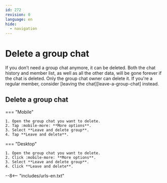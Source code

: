 ```yaml
---
id: 272
revision: 0
language: en
hide:
  - navigation
---
```


# Delete a group chat

If you don’t need a group chat anymore, it can be deleted. Both the chat history and member list, as well as all the other data, will be gone forever if the chat is deleted. Only the group chat owner can delete it. If you're a regular member, consider [leaving the chat][leave-a-group-chat] instead.

## Delete a group chat

=== "Mobile"

    1. Open the group chat you want to delete.
    2. Tap :mobile-more: **More options**.
    3. Select **Leave and delete group**.
    4. Tap **Leave and delete**.

=== "Desktop"

    1. Open the group chat you want to delete.
    2. Click :mobile-more: **More options**.
    3. Select **Leave and delete group**.
    4. Click **Leave and delete**.

--8<-- "includes/urls-en.txt"
